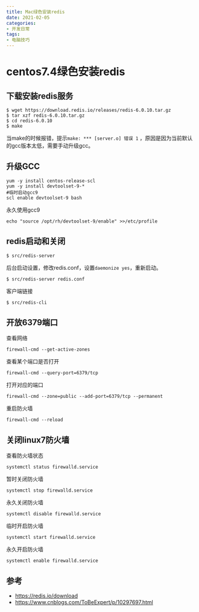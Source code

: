 ```yaml
---
title: Mac绿色安装redis
date: 2021-02-05
categories: 
- 开发日常
tags: 
- 电脑技巧
---
```


# centos7.4绿色安装redis
## 下载安装redis服务
```shell
$ wget https://download.redis.io/releases/redis-6.0.10.tar.gz
$ tar xzf redis-6.0.10.tar.gz
$ cd redis-6.0.10
$ make
```
当make的时候报错，提示`make: *** [server.o] 错误 1` ，原因是因为当前默认的gcc版本太低，需要手动升级gcc。
## 升级GCC
```shell
yum -y install centos-release-scl
yum -y install devtoolset-9-*
#临时启动gcc9
scl enable devtoolset-9 bash
```
永久使用gcc9
```shell
echo "source /opt/rh/devtoolset-9/enable" >>/etc/profile
```
## redis启动和关闭
```shell
$ src/redis-server
```
后台启动设置，修改redis.conf，设置`daemonize yes`，重新启动。
```shell
$ src/redis-server redis.conf
```
客户端链接
```shell
$ src/redis-cli
```
## 开放6379端口
查看网络
```shell
firewall-cmd --get-active-zones
```
查看某个端口是否打开
```shell
firewall-cmd --query-port=6379/tcp
```
打开对应的端口
```shell
firewall-cmd --zone=public --add-port=6379/tcp --permanent
```
重启防火墙
```shell
firewall-cmd --reload
```
## 关闭linux7防火墙
查看防火墙状态
```shell
systemctl status firewalld.service
```
暂时关闭防火墙
```shell
systemctl stop firewalld.service
```
永久关闭防火墙
```shell
systemctl disable firewalld.service
```
临时开启防火墙
```shell
systemctl start firewalld.service
```
永久开启防火墙
```shell
systemctl enable firewalld.service
```

## 参考
- https://redis.io/download
- https://www.cnblogs.com/ToBeExpert/p/10297697.html
